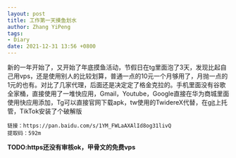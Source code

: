 ```yaml
---
layout: post
title: 工作第一天摸鱼划水
author: Zhang YiPeng
tags:
- Diary
date: 2021-12-31 13:56 +0800
---
```


新的一年开始了，又开始了年底摸鱼活动，节假日在tg里面泡了3天，发现比起自己用vps，还是使用别人的比较划算，普通一点的10元一个月够用了，月抛一点的1元的也有。对比了几家代理，后面还是决定定了格金克拉的。手机里面没有谷歌全家桶，直接使用了一堆快应用，Gmail，Youtube，Google直接在华为商城里面使用快应用添加，Tg可以直接官网下载apk，tw使用的TwidereX代替，在[git](https://github.com/TwidereProject/TwidereX-Android/releases)上托管，TikTok安装了个破解版
```
链接：https://pan.baidu.com/s/1YM_FWLaAXAlId8og31livQ 
提取码：592m
```

**TODO:https还没有审核ok，甲骨文的免费vps**